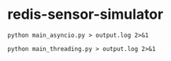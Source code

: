 # redis-sensor-simulator

`python main_asyncio.py > output.log 2>&1`

`python main_threading.py > output.log 2>&1`